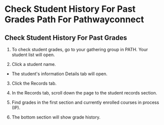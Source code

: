 # Check Student History For Past Grades Path For Pathwayconnect

## Check Student History For Past Grades

1. To check student grades, go to your gathering group in PATH. Your student list will open.

2. Click a student name.
- The student's information Details tab will open.

3. Click the Records tab.

4. In the Records tab, scroll down the page to the student records section.

5. Find grades in the first section and currently enrolled courses in process (IP).

6. The bottom section will show grade history.

